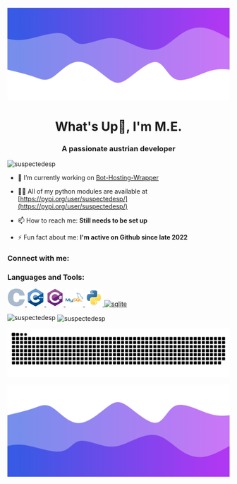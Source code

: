 ![Header](./header.png)

<h1 align="center">What's Up👋, I'm M.E.</h1>
<h3 align="center">A passionate austrian developer</h3>

<p align="left"> <img src="https://komarev.com/ghpvc/?username=suspectedesp&label=Profile%20views&color=0e75b6&style=flat" alt="suspectedesp" /> </p>

- 🔭 I’m currently working on [Bot-Hosting-Wrapper](https://github.com/suspectedesp/bot-hosting-wrapper)

<!-- - 🌱 I’m currently learning **-**

- 👯 I’m looking to collaborate on [nothing](-)

- 🤝 I’m looking for help with - [nothing](-)
-->
- 👨‍💻 All of my python modules are available at [https://pypi.org/user/suspectedesp/](https://pypi.org/user/suspectedesp/)

- 📫 How to reach me: **Still needs to be set up**

- ⚡ Fun fact about me: **I'm active on Github since late 2022**

<h3 align="left">Connect with me:</h3>
<p align="left">
</p>

<h3 align="left">Languages and Tools:</h3>
<p align="left"> <a href="https://www.cprogramming.com/" target="_blank" rel="noreferrer"> <img src="https://raw.githubusercontent.com/devicons/devicon/master/icons/c/c-original.svg" alt="c" width="40" height="40"/> </a> <a href="https://www.w3schools.com/cpp/" target="_blank" rel="noreferrer"> <img src="https://raw.githubusercontent.com/devicons/devicon/master/icons/cplusplus/cplusplus-original.svg" alt="cplusplus" width="40" height="40"/> </a> <a href="https://www.w3schools.com/cs/" target="_blank" rel="noreferrer"> <img src="https://raw.githubusercontent.com/devicons/devicon/master/icons/csharp/csharp-original.svg" alt="csharp" width="40" height="40"/> </a> <a href="https://www.mysql.com/" target="_blank" rel="noreferrer"> <img src="https://raw.githubusercontent.com/devicons/devicon/master/icons/mysql/mysql-original-wordmark.svg" alt="mysql" width="40" height="40"/> </a> <a href="https://www.python.org" target="_blank" rel="noreferrer"> <img src="https://raw.githubusercontent.com/devicons/devicon/master/icons/python/python-original.svg" alt="python" width="40" height="40"/> </a> <a href="https://www.sqlite.org/" target="_blank" rel="noreferrer"> <img src="https://www.vectorlogo.zone/logos/sqlite/sqlite-icon.svg" alt="sqlite" width="40" height="40"/> </a> </p>

<p><img align="left" src="https://github-readme-stats.vercel.app/api/top-langs?username=suspectedesp&show_icons=true&locale=en&layout=compact" alt="suspectedesp" /></p>

<p>&nbsp;<img align="center" src="https://github-readme-stats.vercel.app/api?username=suspectedesp&show_icons=true&locale=en" alt="suspectedesp" /></p>

<img src="https://raw.githubusercontent.com/suspectedesp/suspectedesp/45047868599db3be58cb9c75c18bd97e3d2d54da/grid-snake.svg">

![Footer](./footer.png)
